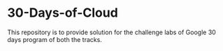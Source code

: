# 30-Days-of-Cloud

This repository is to provide solution for the challenge labs of Google 30 days program of both the tracks. 

